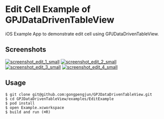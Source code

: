 # Edit Cell Example of GPJDataDrivenTableView

iOS Example App to demonstrate edit cell using GPJDataDrivenTableView.

## Screenshots

[![screenshot_edit_1_small](https://user-images.githubusercontent.com/278430/49798841-42030180-fd7e-11e8-9eb2-00edccf1a455.png)](https://user-images.githubusercontent.com/278430/49798843-429b9800-fd7e-11e8-840c-f19eb538261f.png)
[![screenshot_edit_2_small](https://user-images.githubusercontent.com/278430/49798844-429b9800-fd7e-11e8-906a-eec59758cd31.png)](https://user-images.githubusercontent.com/278430/49798845-43342e80-fd7e-11e8-9365-cc5d8dd47829.png)
[![screenshot_edit_3_small](https://user-images.githubusercontent.com/278430/49798848-43ccc500-fd7e-11e8-832b-bd17093dffb6.png)](https://user-images.githubusercontent.com/278430/49798849-43ccc500-fd7e-11e8-9f63-958e781977c5.png)
[![screenshot_edit_4_small](https://user-images.githubusercontent.com/278430/49798850-44655b80-fd7e-11e8-84c7-cb1e659692f5.png)](https://user-images.githubusercontent.com/278430/49798851-44655b80-fd7e-11e8-851a-9631a2928f1e.png)

## Usage

```
$ git clone git@github.com:gongpengjun/GPJDataDrivenTableView.git
$ cd GPJDataDrivenTableView/examples/EditExample
$ pod install
$ open Example.xcworkspace
$ build and run (⌘R)
```
